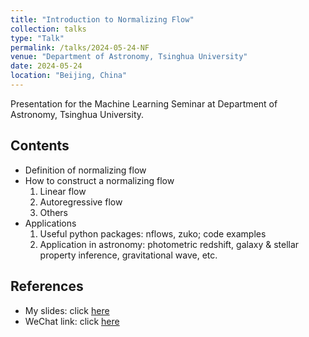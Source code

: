```yaml
---
title: "Introduction to Normalizing Flow"
collection: talks
type: "Talk"
permalink: /talks/2024-05-24-NF
venue: "Department of Astronomy, Tsinghua University"
date: 2024-05-24
location: "Beijing, China"
---
```


Presentation for the Machine Learning Seminar at Department of Astronomy, Tsinghua University.

## Contents

- Definition of normalizing flow
- How to construct a normalizing flow
  1. Linear flow
  2. Autoregressive flow
  3. Others
- Applications
  1. Useful python packages: nflows, zuko; code examples
  2. Application in astronomy: photometric redshift, galaxy & stellar property inference, gravitational wave, etc.

## References

- My slides: click [here](http://AnningGao.github.io/files/Normalizing_Flow.pdf)
- WeChat link: click [here](https://mp.weixin.qq.com/s/wR4EhPZPFSC71MzgIeNxKA)
